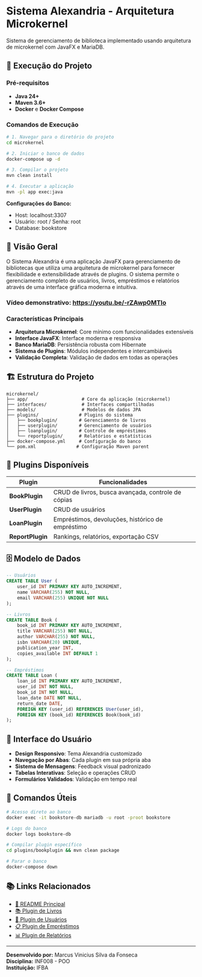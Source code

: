 # Sistema Alexandria - Arquitetura Microkernel

Sistema de gerenciamento de biblioteca implementado usando arquitetura de microkernel com JavaFX e MariaDB.

## 🚀 Execução do Projeto

### Pré-requisitos
- **Java 24+**
- **Maven 3.6+**
- **Docker** e **Docker Compose**

### Comandos de Execução

```bash
# 1. Navegar para o diretório do projeto
cd microkernel

# 2. Iniciar o banco de dados
docker-compose up -d

# 3. Compilar o projeto
mvn clean install

# 4. Executar a aplicação
mvn -pl app exec:java
```

**Configurações do Banco:**
- Host: localhost:3307
- Usuário: root / Senha: root
- Database: bookstore

## 📖 Visão Geral

O Sistema Alexandria é uma aplicação JavaFX para gerenciamento de bibliotecas que utiliza uma arquitetura de microkernel para fornecer flexibilidade e extensibilidade através de plugins. O sistema permite o gerenciamento completo de usuários, livros, empréstimos e relatórios através de uma interface gráfica moderna e intuitiva.

### Vídeo demonstrativo: https://youtu.be/-rZAwp0MTIo

### Características Principais
- **Arquitetura Microkernel**: Core mínimo com funcionalidades extensíveis
- **Interface JavaFX**: Interface moderna e responsiva
- **Banco MariaDB**: Persistência robusta com Hibernate
- **Sistema de Plugins**: Módulos independentes e intercambiáveis
- **Validação Completa**: Validação de dados em todas as operações

## 🏗️ Estrutura do Projeto

```
microkernel/
├── app/                    # Core da aplicação (microkernel)
├── interfaces/             # Interfaces compartilhadas
├── models/                 # Modelos de dados JPA
├── plugins/               # Plugins do sistema
│   ├── bookplugin/        # Gerenciamento de livros
│   ├── userplugin/        # Gerenciamento de usuários
│   ├── loanplugin/        # Controle de empréstimos
│   └── reportplugin/      # Relatórios e estatísticas
├── docker-compose.yml     # Configuração do banco
└── pom.xml               # Configuração Maven parent
```

## 🔌 Plugins Disponíveis

| Plugin           | Funcionalidades                                    |
|------------------|----------------------------------------------------|
| **BookPlugin**   | CRUD de livros, busca avançada, controle de cópias |
| **UserPlugin**   | CRUD de usuários                                   |
| **LoanPlugin**   | Empréstimos, devoluções, histórico de empréstimo   |
| **ReportPlugin** | Rankings, relatórios, exportação CSV               |

## 🗄️ Modelo de Dados

```sql
-- Usuários
CREATE TABLE User (
    user_id INT PRIMARY KEY AUTO_INCREMENT,
    name VARCHAR(255) NOT NULL,
    email VARCHAR(255) UNIQUE NOT NULL
);

-- Livros
CREATE TABLE Book (
    book_id INT PRIMARY KEY AUTO_INCREMENT,
    title VARCHAR(255) NOT NULL,
    author VARCHAR(255) NOT NULL,
    isbn VARCHAR(20) UNIQUE,
    publication_year INT,
    copies_available INT DEFAULT 1
);

-- Empréstimos
CREATE TABLE Loan (
    loan_id INT PRIMARY KEY AUTO_INCREMENT,
    user_id INT NOT NULL,
    book_id INT NOT NULL,
    loan_date DATE NOT NULL,
    return_date DATE,
    FOREIGN KEY (user_id) REFERENCES User(user_id),
    FOREIGN KEY (book_id) REFERENCES Book(book_id)
);
```

## 🎨 Interface do Usuário

- **Design Responsivo**: Tema Alexandria customizado
- **Navegação por Abas**: Cada plugin em sua própria aba
- **Sistema de Mensagens**: Feedback visual padronizado
- **Tabelas Interativas**: Seleção e operações CRUD
- **Formulários Validados**: Validação em tempo real

## 🔧 Comandos Úteis

```bash
# Acesso direto ao banco
docker exec -it bookstore-db mariadb -u root -proot bookstore

# Logs do banco
docker logs bookstore-db

# Compilar plugin específico
cd plugins/bookplugin && mvn clean package

# Parar o banco
docker-compose down
```

## 📚 Links Relacionados

- [📖 README Principal](../README.md)
- [📚 Plugin de Livros](plugins/bookplugin/README.md)
- [👥 Plugin de Usuários](plugins/userplugin/README.md)
- [📋 Plugin de Empréstimos](plugins/loanplugin/README.md)
- [📊 Plugin de Relatórios](plugins/reportplugin/README.md)
---

**Desenvolvido por:** Marcus Vinicius Silva da Fonseca  
**Disciplina:** INF008 - POO  
**Instituição:** IFBA

